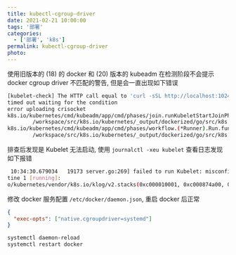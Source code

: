 ```yaml
---
title: kubectl-cgroup-driver
date: 2021-02-21 10:00:00
tags: '部署'
categories:
  - ['部署', 'k8s']
permalink: kubectl-cgroup-driver
photo:
---
```


使用旧版本的 (18) 的 docker 和 (20) 版本的 kubeadm 在检测阶段不会提示 docker cgroup driver 不匹配的警告, 但是会一直出现如下错误

```sh
[kubelet-check] The HTTP call equal to 'curl -sSL http://localhost:10248/healthz' failed with error: Get "http://localhost:10248/healthz": dial tcp [::1]:10248: connect: connection refused.
timed out waiting for the condition
error uploading crisocket
k8s.io/kubernetes/cmd/kubeadm/app/cmd/phases/join.runKubeletStartJoinPhase
        /workspace/src/k8s.io/kubernetes/_output/dockerized/go/src/k8s.io/kubernetes/cmd/kubeadm/app/cmd/phases/join/kubelet.go:190
k8s.io/kubernetes/cmd/kubeadm/app/cmd/phases/workflow.(*Runner).Run.func1
        /workspace/src/k8s.io/kubernetes/_output/dockerized/go/src/k8s.io/kubernetes/cmd/kubeadm/app/cmd/phases/workflow/runner.go:234
```

排查后发现是 Kubelet 无法启动, 使用 `journalctl -xeu kubelet` 查看日志发现如下报错

```sh
 10:34:30.679034   19173 server.go:269] failed to run Kubelet: misconfiguration: kubelet cgroup driver: "systemd" is different from docker cgroup driver: "cgroupfs"
tine 1 [running]:
o/kubernetes/vendor/k8s.io/klog/v2.stacks(0xc000010001, 0xc000874a00, 0xaa, 0xfc)
```

修改 docker 服务配置 `/etc/docker/daemon.json`, 重启 docker 后正常

```json
{
  "exec-opts": ["native.cgroupdriver=systemd"]
}
```

```sh
systemctl daemon-reload
systemctl restart docker
```
